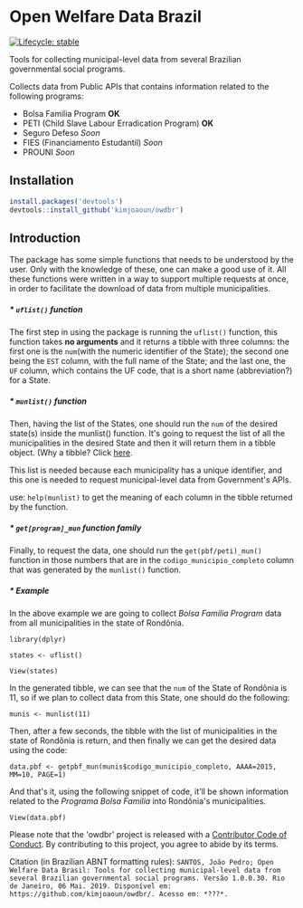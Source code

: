 # Open Welfare Data Brazil

[![Lifecycle: stable](https://img.shields.io/badge/lifecycle-stable-brightgreen.svg)](https://www.tidyverse.org/lifecycle/#stable)

Tools for collecting municipal-level data from several Brazilian governmental social programs.

Collects data from Public APIs that contains information related to the following programs:
* Bolsa Familia Program  **OK**
* PETI (Child Slave Labour Erradication Program)  **OK**
* Seguro Defeso  *Soon*
* FIES (Financiamento Estudantil)  *Soon*
* PROUNI  *Soon*

## Installation

```r
install.packages('devtools')
devtools::install_github('kimjoaoun/owdbr')
```

## Introduction
The package has some simple functions that needs to be understood by the user. Only with the knowledge of these, one can make a good use of it. All these functions were written in a way to support multiple requests at once, in order to facilitate the download of data from multiple municipalities.

##### * **``uflist()`` function** 

The first step in using the package is running the ``uflist()`` function, this function takes **no arguments** and it returns a tibble with three columns: the first one is the ``num``(with the numeric identifier of the State); the second one being the ``EST`` column, with the full name of the State; and the last one, the ``UF`` column, which contains the UF code, that is a short name (abbreviation?) for a State.

##### * **``munlist()`` function**

Then, having the list of the States, one should run the ``num`` of the desired state(s) inside the munlist() function. It's going to request the list of all the municipalities in the desired State and then it will return them in a tibble object. (Why a tibble? Click [here](https://www.r-bloggers.com/a-tour-of-the-tibble-package/).

This list is needed because each municipality has a unique identifier, and this one is needed to request municipal-level data from Government's APIs.

use: ``help(munlist)`` to get the meaning of each column in the tibble returned by the function.

##### * **``get[program]_mun`` function family**

Finally, to request the data, one should run the ``get(pbf/peti)_mun()`` function in those numbers that are in the ``codigo_municipio_completo`` column that was generated by the ``munlist()`` function.

##### * Example
In the above example we are going to collect *Bolsa Familia Program* data from all municipalities in the state of Rondônia.

``library(dplyr)``

``states <- uflist()``

``View(states)``


In the generated tibble, we can see that the ``num`` of the State of Rondônia is 11, so if we plan to collect data from this State, one should do the following:

``
munis <- munlist(11)
``

Then, after a few seconds, the tibble with the list of municipalities in the state of Rondônia is return, and then finally we can get the desired data using the code:

``
data.pbf <- getpbf_mun(munis$codigo_municipio_completo, AAAA=2015, MM=10, PAGE=1)
``

And that's it, using the following snippet of code, it'll be shown information related to the *Programa Bolsa Familia* into Rondônia's municipalities.

``View(data.pbf)``


Please note that the 'owdbr' project is released with a [Contributor Code of Conduct](CODE_OF_CONDUCT.md). By contributing to this project, you agree to abide by its terms.

Citation (in Brazilian ABNT formatting rules): ```SANTOS, João Pedro; Open Welfare Data Brasil: Tools for collecting municipal-level data from several Brazilian governmental social programs. Versão 1.0.0.30. Rio de Janeiro, 06 Mai. 2019. Disponível em: https://github.com/kimjoaoun/owdbr/. Acesso em: *???*.```
